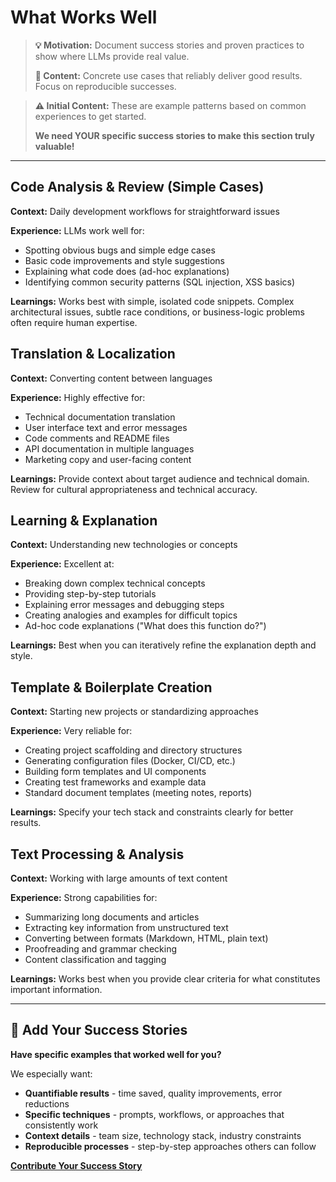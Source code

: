 # What Works Well

> **💡 Motivation:** Document success stories and proven practices to show where LLMs provide real value.
> 
> **📝 Content:** Concrete use cases that reliably deliver good results. Focus on reproducible successes.

> **⚠️ Initial Content:** These are example patterns based on common experiences to get started.
> 
> **We need YOUR specific success stories to make this section truly valuable!**

---

## Code Analysis & Review (Simple Cases)
**Context:** Daily development workflows for straightforward issues

**Experience:** LLMs work well for:
- Spotting obvious bugs and simple edge cases
- Basic code improvements and style suggestions
- Explaining what code does (ad-hoc explanations)
- Identifying common security patterns (SQL injection, XSS basics)

**Learnings:** Works best with simple, isolated code snippets. Complex architectural issues, subtle race conditions, or business-logic problems often require human expertise.

## Translation & Localization
**Context:** Converting content between languages

**Experience:** Highly effective for:
- Technical documentation translation
- User interface text and error messages
- Code comments and README files
- API documentation in multiple languages
- Marketing copy and user-facing content

**Learnings:** Provide context about target audience and technical domain. Review for cultural appropriateness and technical accuracy.

## Learning & Explanation
**Context:** Understanding new technologies or concepts

**Experience:** Excellent at:
- Breaking down complex technical concepts
- Providing step-by-step tutorials
- Explaining error messages and debugging steps
- Creating analogies and examples for difficult topics
- Ad-hoc code explanations ("What does this function do?")

**Learnings:** Best when you can iteratively refine the explanation depth and style.

## Template & Boilerplate Creation
**Context:** Starting new projects or standardizing approaches

**Experience:** Very reliable for:
- Creating project scaffolding and directory structures
- Generating configuration files (Docker, CI/CD, etc.)
- Building form templates and UI components
- Creating test frameworks and example data
- Standard document templates (meeting notes, reports)

**Learnings:** Specify your tech stack and constraints clearly for better results.

## Text Processing & Analysis
**Context:** Working with large amounts of text content

**Experience:** Strong capabilities for:
- Summarizing long documents and articles
- Extracting key information from unstructured text
- Converting between formats (Markdown, HTML, plain text)
- Proofreading and grammar checking
- Content classification and tagging

**Learnings:** Works best when you provide clear criteria for what constitutes important information.

---

## 🚀 Add Your Success Stories

**Have specific examples that worked well for you?** 

We especially want:
- **Quantifiable results** - time saved, quality improvements, error reductions
- **Specific techniques** - prompts, workflows, or approaches that consistently work
- **Context details** - team size, technology stack, industry constraints
- **Reproducible processes** - step-by-step approaches others can follow

**[Contribute Your Success Story](CONTRIBUTING.md)**